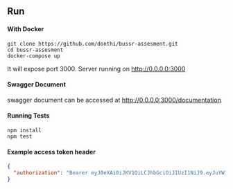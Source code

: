 ## Run

#### With Docker

```shell
git clone https://github.com/donthi/bussr-assesment.git
cd bussr-assesment
docker-compose up
```

It will expose port 3000.
Server running on http://0.0.0.0:3000

#### Swagger Document

swagger document can be accessed at http://0.0.0.0:3000/documentation

#### Running Tests

```shell
npm install
npm test
```

#### Example access token header

```json
{
  "authorization": "Bearer eyJ0eXAiOiJKV1QiLCJhbGciOiJIUzI1NiJ9.eyJuYW1lIjoiSm9obiBEb2UifQ.GQIdMj0gO4DCPcon_oRn1nFMjfGzA4sOPRIIhRRorLs"
}
```
